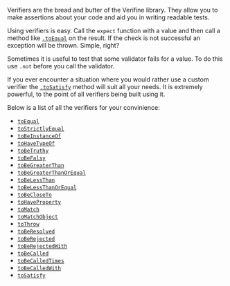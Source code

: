 Verifiers are the bread and butter of the Verifine library. They allow you
to make assertions about your code and aid you in writing readable tests.

Using verifiers is easy. Call the `expect` function with a value and then
call a method like [`.toEqual`](#verifiers-toequal) on the result.
If the check is not successful an exception will be thrown. Simple, right?

Sometimes it is useful to test that some validator fails for a value. To do
this use `.not` before you call the validator.

If you ever encounter a situation where you would rather use a custom verifier
the [`.toSatisfy`](#verifiers-tosatisfy) method will suit all your needs. It
is extremely powerful, to the point of all verifiers being built using it.

Below is a list of all the verifiers for your convinience:

- [`toEqual`](#verifiers-toequal)
- [`toStrictlyEqual`](#verifiers-tostrictlyequal)
- [`toBeInstanceOf`](#verifiers-tobeinstanceof)
- [`toHaveTypeOf`](#verifiers-tohavetypeof)
- [`toBeTruthy`](#verifiers-tobetruthy)
- [`toBeFalsy`](#verifiers-tobefalsy)
- [`toBeGreaterThan`](#verifiers-tobegreaterthan)
- [`toBeGreaterThanOrEqual`](#verifiers-tobegreaterthanorequal)
- [`toBeLessThan`](#verifiers-tobelessthan)
- [`toBeLessThanOrEqual`](#verifiers-tobelessthanorequal)
- [`toBeCloseTo`](#verifiers-tobecloseto)
- [`toHaveProperty`](#verifiers-tohaveproperty)
- [`toMatch`](#verifiers-tomatch)
- [`toMatchObject`](#verifiers-tomatchobject)
- [`toThrow`](#verifiers-tothrow)
- [`toBeResolved`](#verifiers-toberesolved)
- [`toBeRejected`](#verifiers-toberejected)
- [`toBeRejectedWith`](#verifiers-toberejectedwith)
- [`toBeCalled`](#verifiers-tobecalled)
- [`toBeCalledTimes`](#verifiers-tobecalledtimes)
- [`toBeCalledWith`](#verifiers-tobecalledwith)
- [`toSatisfy`](#verifiers-tosatisfy)
